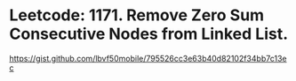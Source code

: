 # Leetcode: 1171. Remove Zero Sum Consecutive Nodes from Linked List.

https://gist.github.com/lbvf50mobile/795526cc3e63b40d82102f34bb7c13ec